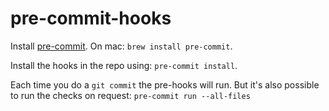 # pre-commit-hooks

Install [pre-commit](https://pre-commit.com/). On mac: `brew install pre-commit`.

Install the hooks in the repo using: `pre-commit install`.

Each time you do a `git commit` the pre-hooks will run. But it's also possible to run the checks on request: `pre-commit run --all-files`
